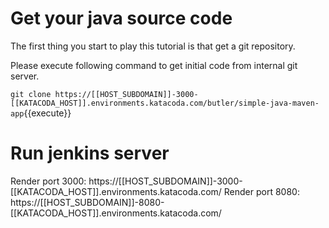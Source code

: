 # Get your java source code

The first thing you start to play this tutorial is that get a git repository.

Please execute following command to get initial code from internal git server.

`git clone https://[[HOST_SUBDOMAIN]]-3000-[[KATACODA_HOST]].environments.katacoda.com/butler/simple-java-maven-app`{{execute}}

# Run jenkins server

Render port 3000: https://[[HOST_SUBDOMAIN]]-3000-[[KATACODA_HOST]].environments.katacoda.com/
Render port 8080: https://[[HOST_SUBDOMAIN]]-8080-[[KATACODA_HOST]].environments.katacoda.com/
